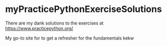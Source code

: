 # myPracticePythonExerciseSolutions
There are my dank solutions to the exercises at https://www.practicepython.org/ 

My go-to site for to get a refresher for the fundamentals kekw
